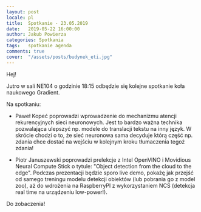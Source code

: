```yaml
---
layout: post
locale: pl
title:  Spotkanie - 23.05.2019
date:   2019-05-22 16:00:00
author: Jakub Powierza
categories: Spotkania
tags:	spotkanie agenda
comments: true
cover:  "/assets/posts/budynek_eti.jpg"
---
```


Hej!  

Jutro w sali NE104 o godzinie 18:15 odbędzie się kolejne spotkanie koła naukowego Gradient.

Na spotkaniu:

 - Paweł Kopeć poprowadzi wprowadzenie do mechanizmu atencji rekurencyjnych sieci neuronowych.
   Jest to bardzo ważna technika pozwalająca ulepszyć np. modele do translacji tekstu na inny
   język. W skrócie chodzi o to, że sieć neuronowa sama decyduje którą część np. zdania 
   chce dostać na wejściu w kolejnym kroku tłumaczenia tegoż zdania!

 - Piotr Januszewski poprowadzi prelekcje z Intel OpenVINO i Movidious Neural Compute Stick
   o tytule: "Object detection from the cloud to the edge". Podczas prezentacji
   będzie sporo live demo, pokażę jak przejść od samego treningu modelu detekcji obiektów
   (lub pobrania go z model zoo), aż do wdrożenia na RaspberryPI z wykorzystaniem NCS
   (detekcja real time na urządzeniu low-power!).

Do zobaczenia!
